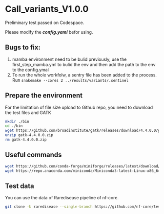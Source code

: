 # Call_variants_V1.0.0
Preliminary test passed on Codespace.

Please modify the ___config.yaml___ befor using.

## Bugs to fix:
1. mamba environment need to be bulid previously, use the first_step_mamba.yml to bulid the env and then add the path to the env to the config.ymal
2. To run the whole workfolw, a sentry file has been added to the process. Run `snakemake --cores 2 ../results/variants/.sentinel`

## Prepare the environment
For the limitation of file size upload to Github repo, you need to download the test files and GATK
```bash
mkdir ./bin
cd ./bin
wget https://github.com/broadinstitute/gatk/releases/download/4.4.0.0/gatk-4.4.0.0.zip
unzip gatk-4.4.0.0.zip
rm gatk-4.4.0.0.zip
```

## Useful commands 
```bash
wget https://github.com/conda-forge/miniforge/releases/latest/download/Mambaforge-Linux-x86_64.sh
wget https://repo.anaconda.com/miniconda/Miniconda3-latest-Linux-x86_64.sh
```

## Test data
You can use the data of Raredisease pipeline of nf-core.
```bash
git clone -b raredisease --single-branch https://github.com/nf-core/test-datasets.git
```
